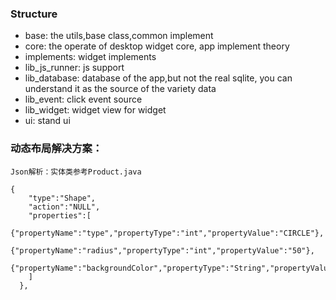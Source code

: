 ### Structure
 - base: the utils,base class,common implement
 - core: the operate of desktop widget core, app implement theory
 - implements: widget implements
 - lib_js_runner: js support
 - lib_database: database of the app,but not the real sqlite, you can understand it as the source of the variety data 
 - lib_event: click event source
 - lib_widget: widget view for widget
 - ui: stand ui
 
 
 
### 动态布局解决方案：
    Json解析：实体类参考Product.java
     
    {
        "type":"Shape",
        "action":"NULL",
        "properties":[
          {"propertyName":"type","propertyType":"int","propertyValue":"CIRCLE"},
          {"propertyName":"radius","propertyType":"int","propertyValue":"50"},
          {"propertyName":"backgroundColor","propertyType":"String","propertyValue":"#fff"}
        ]
      },